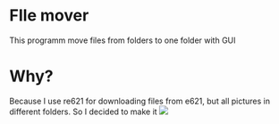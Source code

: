 # FIle mover
This programm move files from folders to one folder with GUI
# Why?
Because I use re621 for downloading files from e621, but all pictures in different folders. So I decided to make it
![](5aFCcjtdUe.gif)
